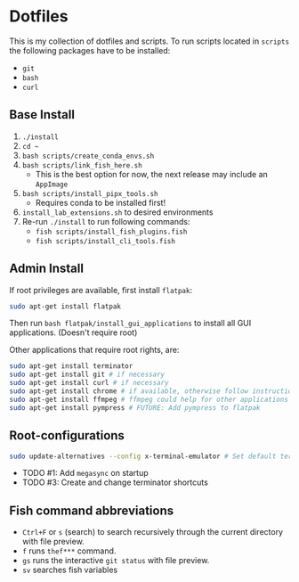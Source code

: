 # Dotfiles

This is my collection of dotfiles and scripts.
To run scripts located in `scripts` the following
packages have to be installed:
- `git`
- `bash`
- `curl`

## Base Install
1. `./install`
1. `cd ~`
1. `bash scripts/create_conda_envs.sh`
1. `bash scripts/link_fish_here.sh`
    - This is the best option for now, the next release may include an `AppImage`
1. `bash scripts/install_pipx_tools.sh`
    - Requires conda to be installed first!
1. `install_lab_extensions.sh` to desired environments
1. Re-run `./install` to run following commands:
    - `fish scripts/install_fish_plugins.fish`
    - `fish scripts/install_cli_tools.fish`

## Admin Install
If root privileges are available, first install `flatpak`:
```bash
sudo apt-get install flatpak
```
Then run `bash flatpak/install_gui_applications` to install all GUI applications. (Doesn't require root)

Other applications that require root rights, are:
```bash
sudo apt-get install terminator
sudo apt-get install git # if necessary
sudo apt-get install curl # if necessary
sudo apt-get install chrome # if available, otherwise follow instruction to install package
sudo apt-get install ffmpeg # ffmpeg could help for other applications
sudo apt-get install pympress # FUTURE: Add pympress to flatpak
```

## Root-configurations
```bash
sudo update-alternatives --config x-terminal-emulator # Set default terminal to terminator; Doesn't affect nautilus settings
```

- TODO #1: Add `megasync` on startup
- TODO #3: Create and change terminator shortcuts

## Fish command abbreviations
- `Ctrl+F` or `s` (search) to search recursively through the current directory with file preview.
- `f` runs `thef***` command.
- `gs` runs the interactive `git status` with file preview.
- `sv` searches fish variables
